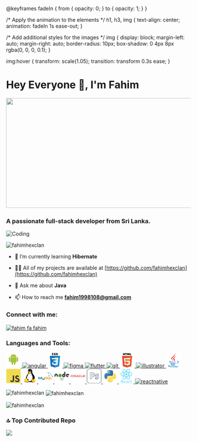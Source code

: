 @keyframes fadeIn {
    from {
      opacity: 0;
    }
    to {
      opacity: 1;
    }
  }

  /* Apply the animation to the elements */
  h1, h3, img {
    text-align: center;
    animation: fadeIn 1s ease-out;
  }

  /* Add additional styles for the images */
  img {
    display: block;
    margin-left: auto;
    margin-right: auto;
    border-radius: 10px;
    box-shadow: 0 4px 8px rgba(0, 0, 0, 0.1);
  }

  
  img:hover {
    transform: scale(1.05);
    transition: transform 0.3s ease;
  }
</style>
<h1>Hey Everyone 👋, I'm Fahim</h1>
<div> <img width="1200" height="300" src="https://i.gifer.com/origin/46/462c6f5f67c13830cd9fcdbfc7b55ded_w200.webp"> </div>
<h3>A passionate full-stack developer from Sri Lanka. </h3>
<img alt="Coding" width="400" src="https://images.unsplash.com/photo-1596003906949-67221c37965c?w=600&auto=format&fit=crop&q=60&ixlib=rb-4.0.3&ixid=M3wxMjA3fDB8MHxzZWFyY2h8MTU5fHxjb2Rpbmd8ZW58MHx8MHx8fDA%3D">




<p align="left"> <img src="https://komarev.com/ghpvc/?username=fahimhexclan&label=Profile%20views&color=0e75b6&style=flat" alt="fahimhexclan" /> </p>

- 🌱 I’m currently learning **Hibernate**

- 👨‍💻 All of my projects are available at [https://github.com/fahimhexclan](https://github.com/fahimhexclan)

- 💬 Ask me about **Java**

- 📫 How to reach me **fahim1998108@gmail.com**


<h3 align="left">Connect with me:</h3>
<p align="left">
<a href="https://fb.com/fahim fa fahim" target="blank"><img align="center" src="https://raw.githubusercontent.com/rahuldkjain/github-profile-readme-generator/master/src/images/icons/Social/facebook.svg" alt="fahim fa fahim" height="30" width="40" /></a>
</p>

<h3 align="left">Languages and Tools:</h3>
<p align="left"> <a href="https://images.unsplash.com/photo-1626968361222-291e74711449?q=80&w=2070&auto=format&fit=crop&ixlib=rb-4.0.3&ixid=M3wxMjA3fDB8MHxwaG90by1wYWdlfHx8fGVufDB8fHx8fA%3D%3D" target="_blank" rel="noreferrer"> <img src="https://raw.githubusercontent.com/devicons/devicon/master/icons/android/android-original-wordmark.svg" alt="android" width="40" height="40"/> </a> <a href="https://angular.io" target="_blank" rel="noreferrer"> <img src="https://angular.io/assets/images/logos/angular/angular.svg" alt="angular" width="40" height="40"/> </a> <a href="https://www.w3schools.com/css/" target="_blank" rel="noreferrer"> <img src="https://raw.githubusercontent.com/devicons/devicon/master/icons/css3/css3-original-wordmark.svg" alt="css3" width="40" height="40"/> </a> <a href="https://www.figma.com/" target="_blank" rel="noreferrer"> <img src="https://www.vectorlogo.zone/logos/figma/figma-icon.svg" alt="figma" width="40" height="40"/> </a> <a href="https://flutter.dev" target="_blank" rel="noreferrer"> <img src="https://www.vectorlogo.zone/logos/flutterio/flutterio-icon.svg" alt="flutter" width="40" height="40"/> </a> <a href="https://git-scm.com/" target="_blank" rel="noreferrer"> <img src="https://www.vectorlogo.zone/logos/git-scm/git-scm-icon.svg" alt="git" width="40" height="40"/> </a> <a href="https://www.w3.org/html/" target="_blank" rel="noreferrer"> <img src="https://raw.githubusercontent.com/devicons/devicon/master/icons/html5/html5-original-wordmark.svg" alt="html5" width="40" height="40"/> </a> <a href="https://www.adobe.com/in/products/illustrator.html" target="_blank" rel="noreferrer"> <img src="https://www.vectorlogo.zone/logos/adobe_illustrator/adobe_illustrator-icon.svg" alt="illustrator" width="40" height="40"/> </a> <a href="https://www.java.com" target="_blank" rel="noreferrer"> <img src="https://raw.githubusercontent.com/devicons/devicon/master/icons/java/java-original.svg" alt="java" width="40" height="40"/> </a> <a href="https://developer.mozilla.org/en-US/docs/Web/JavaScript" target="_blank" rel="noreferrer"> <img src="https://raw.githubusercontent.com/devicons/devicon/master/icons/javascript/javascript-original.svg" alt="javascript" width="40" height="40"/> </a> <a href="https://www.linux.org/" target="_blank" rel="noreferrer"> <img src="https://raw.githubusercontent.com/devicons/devicon/master/icons/linux/linux-original.svg" alt="linux" width="40" height="40"/> </a> <a href="https://www.mysql.com/" target="_blank" rel="noreferrer"> <img src="https://raw.githubusercontent.com/devicons/devicon/master/icons/mysql/mysql-original-wordmark.svg" alt="mysql" width="40" height="40"/> </a> <a href="https://nodejs.org" target="_blank" rel="noreferrer"> <img src="https://raw.githubusercontent.com/devicons/devicon/master/icons/nodejs/nodejs-original-wordmark.svg" alt="nodejs" width="40" height="40"/> </a> <a href="https://www.oracle.com/" target="_blank" rel="noreferrer"> <img src="https://raw.githubusercontent.com/devicons/devicon/master/icons/oracle/oracle-original.svg" alt="oracle" width="40" height="40"/> </a> <a href="https://www.photoshop.com/en" target="_blank" rel="noreferrer"> <img src="https://raw.githubusercontent.com/devicons/devicon/master/icons/photoshop/photoshop-line.svg" alt="photoshop" width="40" height="40"/> </a> <a href="https://www.python.org" target="_blank" rel="noreferrer"> <img src="https://raw.githubusercontent.com/devicons/devicon/master/icons/python/python-original.svg" alt="python" width="40" height="40"/> </a> <a href="https://reactjs.org/" target="_blank" rel="noreferrer"> <img src="https://raw.githubusercontent.com/devicons/devicon/master/icons/react/react-original-wordmark.svg" alt="react" width="40" height="40"/> </a> <a href="https://reactnative.dev/" target="_blank" rel="noreferrer"> <img src="https://reactnative.dev/img/header_logo.svg" alt="reactnative" width="40" height="40"/> </a> </p>
<p><img align="left" src="https://github-readme-stats.vercel.app/api/top-langs?username=fahimhexclan&show_icons=true&locale=en&layout=compact" alt="fahimhexclan" /></p>

<p>&nbsp;<img align="center" src="https://github-readme-stats.vercel.app/api?username=fahimhexclan&show_icons=true&locale=en" alt="fahimhexclan" /></p>

<p><img align="center" src="https://github-readme-streak-stats.herokuapp.com/?user=fahimhexclan&" alt="fahimhexclan" /></p>

### 🔝 Top Contributed Repo
![](https://github-contributor-stats.vercel.app/api?username=fahimhexclan&limit=5&theme=flat&combine_all_yearly_contributions=true)
